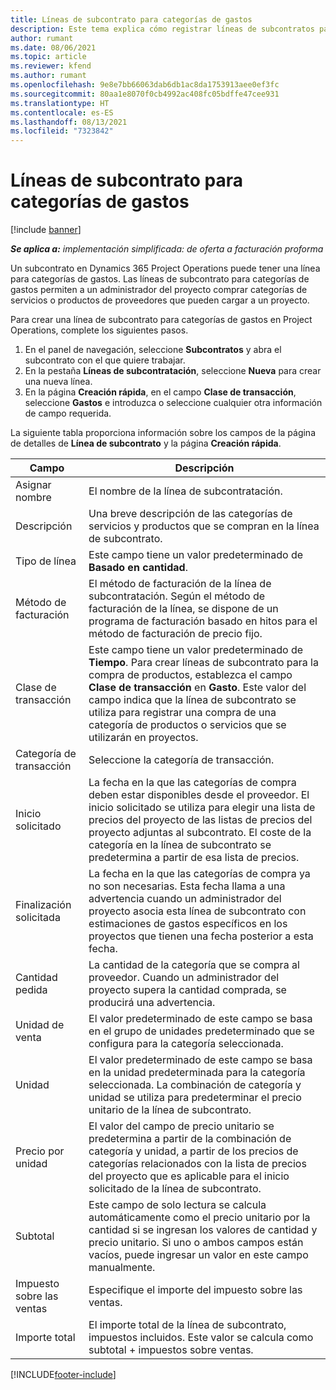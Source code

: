 ```yaml
---
title: Líneas de subcontrato para categorías de gastos
description: Este tema explica cómo registrar líneas de subcontratos para gastos y usar los campos para registrar la compra de tiempo de los proveedores.
author: rumant
ms.date: 08/06/2021
ms.topic: article
ms.reviewer: kfend
ms.author: rumant
ms.openlocfilehash: 9e8e7bb66063dab6db1ac8da1753913aee0ef3fc
ms.sourcegitcommit: 80aa1e8070f0cb4992ac408fc05bdffe47cee931
ms.translationtype: HT
ms.contentlocale: es-ES
ms.lasthandoff: 08/13/2021
ms.locfileid: "7323842"
---
```

#  <a name="subcontract-lines-for-expense-categories"></a>Líneas de subcontrato para categorías de gastos

[!include [banner](../../includes/dataverse-preview.md)]

_**Se aplica a:** implementación simplificada: de oferta a facturación proforma_

Un subcontrato en Dynamics 365 Project Operations puede tener una línea para categorías de gastos. Las líneas de subcontrato para categorías de gastos permiten a un administrador del proyecto comprar categorías de servicios o productos de proveedores que pueden cargar a un proyecto.

Para crear una línea de subcontrato para categorías de gastos en Project Operations, complete los siguientes pasos.

1. En el panel de navegación, seleccione **Subcontratos** y abra el subcontrato con el que quiere trabajar.
2. En la pestaña **Líneas de subcontratación**, seleccione **Nueva** para crear una nueva línea.
3. En la página **Creación rápida**, en el campo **Clase de transacción**, seleccione **Gastos** e introduzca o seleccione cualquier otra información de campo requerida.

La siguiente tabla proporciona información sobre los campos de la página de detalles de **Línea de subcontrato** y la página **Creación rápida**.

| **Campo** |  **Descripción** |
| ----------| ---------------- |
| Asignar nombre | El nombre de la línea de subcontratación. |
| Descripción | Una breve descripción de las categorías de servicios y productos que se compran en la línea de subcontrato. |
| Tipo de línea | Este campo tiene un valor predeterminado de **Basado en cantidad**.  |
| Método de facturación | El método de facturación de la línea de subcontratación. Según el método de facturación de la línea, se dispone de un programa de facturación basado en hitos para el método de facturación de precio fijo.  |
| Clase de transacción | Este campo tiene un valor predeterminado de **Tiempo**. Para crear líneas de subcontrato para la compra de productos, establezca el campo **Clase de transacción** en **Gasto**. Este valor del campo indica que la línea de subcontrato se utiliza para registrar una compra de una categoría de productos o servicios que se utilizarán en proyectos. |
| Categoría de transacción | Seleccione la categoría de transacción. |
| Inicio solicitado | La fecha en la que las categorías de compra deben estar disponibles desde el proveedor. El inicio solicitado se utiliza para elegir una lista de precios del proyecto de las listas de precios del proyecto adjuntas al subcontrato. El coste de la categoría en la línea de subcontrato se predetermina a partir de esa lista de precios. |
| Finalización solicitada | La fecha en la que las categorías de compra ya no son necesarias. Esta fecha llama a una advertencia cuando un administrador del proyecto asocia esta línea de subcontrato con estimaciones de gastos específicos en los proyectos que tienen una fecha posterior a esta fecha. |
| Cantidad pedida | La cantidad de la categoría que se compra al proveedor. Cuando un administrador del proyecto supera la cantidad comprada, se producirá una advertencia.  |
| Unidad de venta | El valor predeterminado de este campo se basa en el grupo de unidades predeterminado que se configura para la categoría seleccionada. |
| Unidad | El valor predeterminado de este campo se basa en la unidad predeterminada para la categoría seleccionada. La combinación de categoría y unidad se utiliza para predeterminar el precio unitario de la línea de subcontrato. |
| Precio por unidad | El valor del campo de precio unitario se predetermina a partir de la combinación de categoría y unidad, a partir de los precios de categorías relacionados con la lista de precios del proyecto que es aplicable para el inicio solicitado de la línea de subcontrato.  |
| Subtotal | Este campo de solo lectura se calcula automáticamente como el precio unitario por la cantidad si se ingresan los valores de cantidad y precio unitario. Si uno o ambos campos están vacíos, puede ingresar un valor en este campo manualmente.  |
| Impuesto sobre las ventas | Especifique el importe del impuesto sobre las ventas.  |
| Importe total | El importe total de la línea de subcontrato, impuestos incluidos. Este valor se calcula como subtotal + impuestos sobre ventas.  |


[!INCLUDE[footer-include](../../includes/footer-banner.md)]
